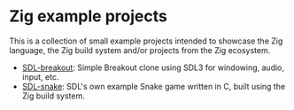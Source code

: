 <!--
© 2024 Carl Åstholm
SPDX-License-Identifier: MIT
-->

# Zig example projects

This is a collection of small example projects intended to showcase the Zig language, the Zig build system and/or projects from the Zig ecosystem.

- [SDL-breakout](SDL-breakout): Simple Breakout clone using SDL3 for windowing, audio, input, etc.
- [SDL-snake](SDL-snake): SDL's own example Snake game written in C, built using the Zig build system.
